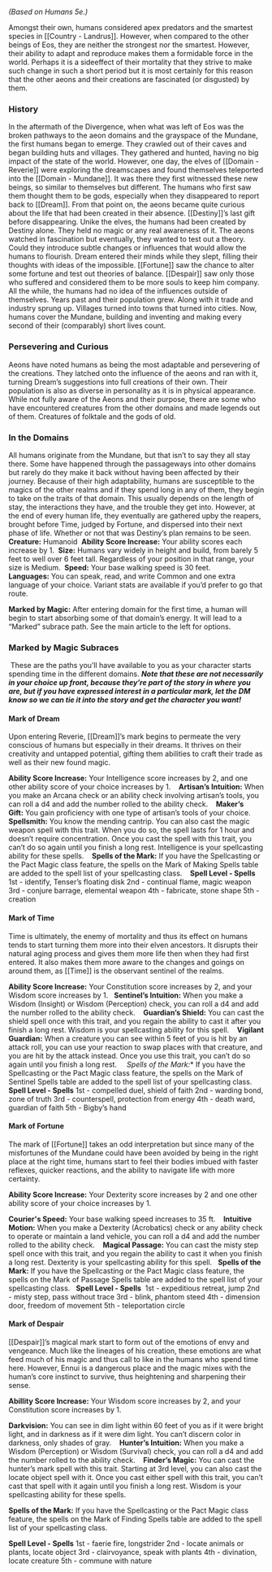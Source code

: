 _(Based on Humans 5e.)_ 

Amongst their own, humans considered apex predators and the smartest species in [[Country - Landrus]]. However, when compared to the other beings of Eos, they are neither the strongest nor the smartest. However, their ability to adapt and reproduce makes them a formidable force in the world. Perhaps it is a sideeffect of their mortality that they strive to make such change in such a short period but it is most certainly for this reason that the other aeons and their creations are fascinated (or disgusted) by them. 

### History

In the aftermath of the Divergence, when what was left of Eos was the broken pathways to the aeon domains and the grayspace of the Mundane, the first humans began to emerge. They crawled out of their caves and began building huts and villages. They gathered and hunted, having no big impact of the state of the world. However, one day, the elves of [[Domain - Reverie]] were exploring the dreamscapes and found themselves teleported into the [[Domain - Mundane]]. It was there they first witnessed these new beings, so similar to themselves but different. The humans who first saw them thought them to be gods, especially when they disappeared to report back to [[Dream]]. From that point on, the aeons became quite curious about the life that had been created in their absence. [[Destiny]]’s last gift before disappearing. Unike the elves, the humans had been created by Destiny alone. They held no magic or any real awareness of it. The aeons watched in fascination but eventually, they wanted to test out a theory. Could they introduce subtle changes or influences that would allow the humans to flourish. Dream entered their minds while they slept, filling their thoughts with ideas of the impossible. [[Fortune]] saw the chance to alter some fortune and test out theories of balance. [[Despair]] saw only those who suffered and considered them to be more souls to keep him company. All the while, the humans had no idea of the influences outside of themselves. Years past and their population grew. Along with it trade and industry sprung up. Villages turned into towns that turned into cities. Now, humans cover the Mundane, building and inventing and making every second of their (comparably) short lives count. 

### Persevering and Curious

Aeons have noted humans as being the most adaptable and persevering of the creations. They latched onto the influence of the aeons and ran with it, turning Dream’s suggestions into full creations of their own. Their population is also as diverse in personality as it is in physical appearance. While not fully aware of the Aeons and their purpose, there are some who have encountered creatures from the other domains and made legends out of them. Creatures of folktale and the gods of old. 

### In the Domains

All humans originate from the Mundane, but that isn’t to say they all stay there. Some have happened through the passageways into other domains but rarely do they make it back without having been affected by their journey. Because of their high adaptability, humans are susceptible to the magics of the other realms and if they spend long in any of them, they begin to take on the traits of that domain. This usually depends on the length of stay, the interactions they have, and the trouble they get into. However, at the end of every human life, they eventually are gathered upby the reapers, brought before Time, judged by Fortune, and dispersed into their next phase of life. Whether or not that was Destiny’s plan remains to be seen. 
 
**Creature:** Humanoid 
**Ability Score Increase:** Your ability scores each increase by 1. 
**Size:** Humans vary widely in height and build, from barely 5 feet to well over 6 feet tall. Regardless of your position in that range, your size is Medium. 
**Speed:** Your base walking speed is 30 feet. 
**Languages:** You can speak, read, and write Common and one extra language of your choice. Variant stats are available if you’d prefer to go that route. 

**Marked by Magic:** After entering domain for the first time, a human will begin to start absorbing some of that domain’s energy. It will lead to a “Marked” subrace path. See the main article to the left for options.

### Marked by Magic Subraces

 These are the paths you’ll have available to you as your character starts spending time in the different domains. _**Note that these are not necessarily in your choice up front, because they’re part of the story in where you are, but if you have expressed interest in a particular mark, let the DM know so we can tie it into the story and get the character you want!**_ 

#### Mark of Dream

Upon entering Reverie, [[Dream]]’s mark begins to permeate the very conscious of humans but especially in their dreams. It thrives on their creativity and untapped potential, gifting them abilities to craft their trade as well as their new found magic.

**Ability Score Increase:** Your Intelligence score increases by 2, and one other ability score of your choice increases by 1. 
 
**Artisan’s Intuition:** When you make an Arcana check or an ability check involving artisan’s tools, you can roll a d4 and add the number rolled to the ability check. 
 
**Maker’s Gift:** You gain proficiency with one type of artisan’s tools of your choice. 
 
**Spellsmith:** You know the mending cantrip. You can also cast the magic weapon spell with this trait. When you do so, the spell lasts for 1 hour and doesn’t require concentration. Once you cast the spell with this trait, you can’t do so again until you finish a long rest. Intelligence is your spellcasting ability for these spells. 
 
**Spells of the Mark:** If you have the Spellcasting or the Pact Magic class feature, the spells on the Mark of Making Spells table are added to the spell list of your spellcasting class. 
 
**Spell Level - Spells**
1st - identify, Tenser’s floating disk
2nd - continual flame, magic weapon
3rd - conjure barrage, elemental weapon
4th - fabricate, stone shape 5th - creation 

#### Mark of Time

Time is ultimately, the enemy of mortality and thus its effect on humans tends to start turning them more into their elven ancestors. It disrupts their natural aging process and gives them more life then when they had first entered. It also makes them more aware to the changes and goings on around them, as [[Time]] is the observant sentinel of the realms. 

**Ability Score Increase:** Your Constitution score increases by 2, and your Wisdom score increases by 1.
 
**Sentinel’s Intuition:** When you make a Wisdom (Insight) or Wisdom (Perception) check, you can roll a d4 and add the number rolled to the ability check. 
 
**Guardian’s Shield:** You can cast the shield spell once with this trait, and you regain the ability to cast it after you finish a long rest. Wisdom is your spellcasting ability for this spell. 
 
**Vigilant Guardian:** When a creature you can see within 5 feet of you is hit by an attack roll, you can use your reaction to swap places with that creature, and you are hit by the attack instead. Once you use this trait, you can’t do so again until you finish a long rest. 
 
 *Spells of the Mark:** If you have the Spellcasting or the Pact Magic class feature, the spells on the Mark of Sentinel Spells table are added to the spell list of your spellcasting class. 
 
**Spell Level - Spells**
1st - compelled duel, shield of faith 
2nd - warding bond, zone of truth 
3rd - counterspell, protection from energy
4th - death ward, guardian of faith 
5th - Bigby’s hand 

#### Mark of Fortune

The mark of [[Fortune]] takes an odd interpretation but since many of the misfortunes of the Mundane could have been avoided by being in the right place at the right time, humans start to feel their bodies imbued with faster reflexes, quicker reactions, and the ability to navigate life with more certainty. 

**Ability Score Increase:** Your Dexterity score increases by 2 and one other ability score of your choice increases by 1. 

**Courier's Speed:** Your base walking speed increases to 35 ft. 
 
**Intuitive Motion:** When you make a Dexterity (Acrobatics) check or any ability check to operate or maintain a land vehicle, you can roll a d4 and add the number rolled to the ability check. 
 
**Magical Passage:** You can cast the misty step spell once with this trait, and you regain the ability to cast it when you finish a long rest. Dexterity is your spellcasting ability for this spell.
 
**Spells of the Mark:** If you have the Spellcasting or the Pact Magic class feature, the spells on the Mark of Passage Spells table are added to the spell list of your spellcasting class.
 
**Spell Level - Spells** 
1st - expeditious retreat, jump 
2nd - misty step, pass without trace 
3rd - blink, phantom steed 
4th - dimension door, freedom of movement 
5th - teleportation circle 

#### Mark of Despair

[[Despair]]’s magical mark start to form out of the emotions of envy and vengeance. Much like the lineages of his creation, these emotions are what feed much of his magic and thus call to like in the humans who spend time here. However, Ennui is a dangerous place and the magic mixes with the human’s core instinct to survive, thus heightening and sharpening their sense.

**Abillity Score Increase:** Your Wisdom score increases by 2, and your Constitution score increases by 1. 

**Darkvision:** You can see in dim light within 60 feet of you as if it were bright light, and in darkness as if it were dim light. You can’t discern color in darkness, only shades of gray. 
 
**Hunter’s Intuition:** When you make a Wisdom (Perception) or Wisdom (Survival) check, you can roll a d4 and add the number rolled to the ability check. 
 
**Finder’s Magic:** You can cast the hunter’s mark spell with this trait. Starting at 3rd level, you can also cast the locate object spell with it. Once you cast either spell with this trait, you can’t cast that spell with it again until you finish a long rest. Wisdom is your spellcasting ability for these spells. 

**Spells of the Mark:** If you have the Spellcasting or the Pact Magic class feature, the spells on the Mark of Finding Spells table are added to the spell list of your spellcasting class. 

**Spell Level - Spells** 
1st - faerie fire, longstrider 
2nd - locate animals or plants, locate object 
3rd - clairvoyance, speak with plants 
4th - divination, locate creature 
5th - commune with nature